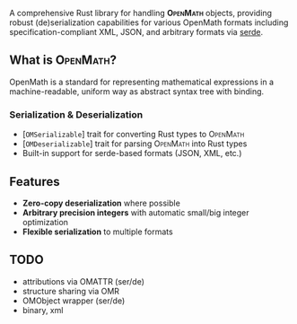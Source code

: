 A comprehensive Rust library for handling **<span style="font-variant:small-caps;">OpenMath</span>** objects, providing robust (de)serialization
capabilities for various OpenMath formats including specification-compliant XML, JSON, and arbitrary
formats via [serde](https://docs.rs/serde).

## What is <span style="font-variant:small-caps;">OpenMath</span>?

OpenMath is a standard for representing mathematical expressions in a machine-readable, uniform way as abstract syntax tree with binding.


### Serialization & Deserialization
- [`OMSerializable`] trait for converting Rust types to <span style="font-variant:small-caps;">OpenMath</span>
- [`OMDeserializable`] trait for parsing <span style="font-variant:small-caps;">OpenMath</span> into Rust types
- Built-in support for serde-based formats (JSON, XML, etc.)


## Features

- **Zero-copy deserialization** where possible
- **Arbitrary precision integers** with automatic small/big integer optimization
- **Flexible serialization** to multiple formats

## TODO

- attributions via OMATTR (ser/de)
- structure sharing via OMR
- OMObject wrapper (ser/de)
- binary, xml

[1]: https://openmath.org/standard/om20-2019-07-01/omstd20.html
[2]: https://openmath.org/cd/
